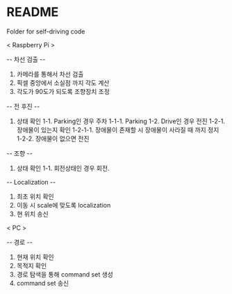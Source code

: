 # README

Folder for self-driving code

 < Raspberry Pi >
 
 -- 차선 검출 --
1. 카메라를 통해서 차선 검출
2. 픽셀 중앙에서 소실점 까지 각도 계산
3. 각도가 90도가 되도록 조향장치 조정

 -- 전 후진 --
 1. 상태 확인
  1-1. Parking인 경우 주차
   1-1-1. Parking
  1-2. Drive인 경우 전진
   1-2-1. 장애물이 있는지 확인
    1-2-1-1. 장애물이 존재할 시 장애물이 사라질 때 까지 정지
   1-2-2. 장애물이 없으면 전진
 
 
 -- 조향 --
 1. 상태 확인
  1-1. 회전상태인 경우 회전.
 
 -- Localization --
 1. 최초 위치 확인
 2. 이동 시 scale에 맞도록 localization
 3. 현 위치 송신
 
 
  < PC >
  
 -- 경로 --
 1. 현재 위치 확인
 2. 목적지 확인
 3. 경로 탐색을 통해 command set 생성
 4. command set 송신
